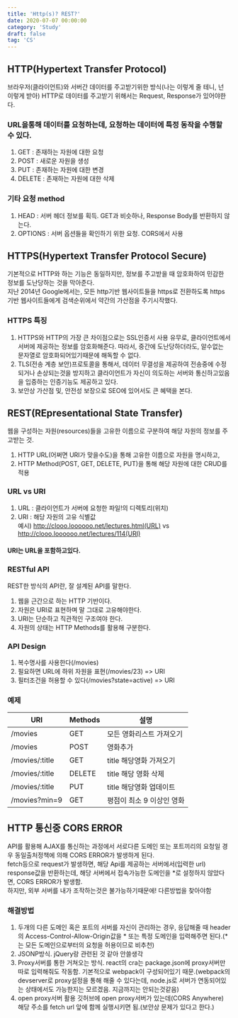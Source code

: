 ```yaml
---
title: 'Http(s)? REST?'
date: 2020-07-07 00:00:00
category: 'Study'
draft: false
tag: 'CS'
---
```


## HTTP(Hypertext Transfer Protocol)

브라우저(클라이언트)와 서버간 데이터를 주고받기위한 방식(나는 이렇게 줄 테니, 넌 이렇게 받아) HTTP로 데이터를 주고받기 위해서는 Request, Response가 있어야한다.

### URL을통해 데이터를 요청하는데, 요청하는 데이터에 특정 동작을 수행할 수 있다.

1. GET : 존재하는 자원에 대한 요청
2. POST : 새로운 자원을 생성
3. PUT : 존재하는 자원에 대한 변경
4. DELETE : 존재하는 자원에 대한 삭제

### 기타 요청 method

1. HEAD : 서버 헤더 정보를 획득. GET과 비슷하나, Response Body를 반환하지 않는다.
2. OPTIONS : 서버 옵션들을 확인하기 위한 요청. CORS에서 사용

## HTTPS(Hypertext Transfer Protocol Secure)

기본적으로 HTTP와 하는 기능은 동일하지만, 정보를 주고받을 때 암호화하여 민감한 정보를 도난당하는 것을 막아준다.  
지난 2014년 Google에서는, 모든 http기반 웹사이트들을 https로 전환하도록 https기반 웹사이트들에게 검색순위에서 약간의 가산점을 주기시작했다.

### HTTPS 특징

1. HTTPS와 HTTP의 가장 큰 차이점으로는 SSL인증서 사용 유무로, 클라이언트에서 서버에 제공하는 정보를 암호화해준다. 따라서, 중간에 도난당하더라도, 알수없는 문자열로 암호화되어있기때문에 해독할 수 없다.
2. TLS(전송 계층 보안)프로토콜을 통해서, 데이터 무결성을 제공하여 전송중에 수정되거나 손상되는것을 방지하고 클라이언트가 자신이 의도하는 서버와 통신하고있음을 입증하는 인증기능도 제공하고 있다.
3. 보안상 가산점 및, 안전성 보장으로 SEO에 있어서도 큰 혜택을 본다.

## REST(REpresentational State Transfer)

웹을 구성하는 자원(resources)들을 고유한 이름으로 구분하여 해당 자원의 정보를 주고받는 것.

1. HTTP URL(어쩌면 URI가 맞을수도)을 통해 고유한 이름으로 자원을 명시하고,
2. HTTP Method(POST, GET, DELETE, PUT)을 통해 해당 자원에 대한 CRUD를 적용

### URL vs URI

1. URL : 클라이언트가 서버에 요청한 파일!의 디렉토리(위치)
2. URI : 해당 자원의 고유 식별값  
   예시) http://clooo.loooooo.net/lectures.html(URL) vs http://clooo.loooooo.net/lectures/114(URI)

#### URI는 URL을 포함하고있다.

### RESTful API

REST한 방식의 API란, 잘 설계된 API를 말한다.

1. 웹을 근간으로 하는 HTTP 기반이다.
2. 자원은 URI로 표현하며 말 그대로 고유해야한다.
3. URI는 단순하고 직관적인 구조여야 한다.
4. 자원의 상태는 HTTP Methods를 활용해 구분한다.

### API Design

1. 복수명사를 사용한다(/movies)
2. 필요하면 URL에 하위 자원을 표현(/movies/23) => URI
3. 필터조건을 허용할 수 있다(/movies?state=active) => URI

### 예제

| URI            | Methods | 설명                      |
| -------------- | ------- | ------------------------- |
| /movies        | GET     | 모든 영화리스트 가져오기  |
| /movies        | POST    | 영화추가                  |
| /movies/:title | GET     | title 해당영화 가져오기   |
| /movies/:title | DELETE  | title 해당 영화 삭제      |
| /movies/:title | PUT     | title 해당영화 업데이트   |
| /movies?min=9  | GET     | 평점이 최소 9 이상인 영화 |

## HTTP 통신중 CORS ERROR

API를 활용해 AJAX를 통신하는 과정에서 서로다른 도메인 또는 포트끼리의 요청일 경우 동일출처정책에 의해 CORS ERROR가 발생하게 된다.  
fetch등으로 request가 발생하면, 해당 Api를 제공하는 서버에서(입력한 url) response값을 반환하는데, 해당 서버에서 접속가능한 도메인을 \*로 설정하지 않았다면, CORS ERROR가 발생함.  
하지만, 외부 서버를 내가 조작하는것은 불가능하기때문에! 다른방법을 찾아야함

### 해결방법

1. 두개의 다른 도메인 혹은 포트의 서버를 자신이 관리하는 경우, 응답해줄 때 header의 Access-Control-Allow-Origin값을 * 또는 특정 도메인을 입력해주면 된다.(*는 모든 도메인으로부터의 요청을 허용이므로 비추천)
2. JSONP방식. jQuery랑 관련된 것 같아 안쓸생각
3. Proxy서버를 통한 거쳐오는 방식. react의 cra는 package.json에 proxy서버만 따로 입력해줘도 작동함. 기본적으로 webpack이 구성되어있기 때문.(webpack의 devserver로 proxy설정을 통해 해줄 수 있다는데, node.js로 서버가 연동되어있는 상태에서도 가능한지는 모르겠음. 지금까지는 안되는것같음)
4. open proxy서버 활용 깃허브에 open proxy서버가 있는데(CORS Anywhere) 해당 주소를 fetch url 앞에 함께 실행시키면 됨.(보안상 문제가 있다고 한다.)

